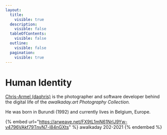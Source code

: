 ```yaml
---
layout:
  title:
    visible: true
  description:
    visible: false
  tableOfContents:
    visible: false
  outline:
    visible: false
  pagination:
    visible: true
---
```


# Human Identity

[Chris-Armel (daqhris)](https://daqhris.com/) is the photographer and software developer behind the digital life of the _awalkaday.art Photography Collection._&#x20;

He was born in Burundi (1992) and currently lives in Belgium, Europe.



{% embed url="https://arweave.net/FX9tL1mN61NrlJ9Yw-v4796VAkf79TnvN7-l84nGXts" %}
awalkaday 202-2021
{% endembed %}

